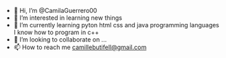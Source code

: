 - 👋 Hi, I’m @CamilaGuerrero00
- 👀 I’m interested in  learning new things
- 🌱 I’m currently learning  pyton  html css and java  programming languages  I know how to program in c++
- 💞️ I’m looking to collaborate on ...
- 📫 How to reach me  camillebutifell@gmail.com

<!---
CamilaGuerrero00/CamilaGuerrero00 is a ✨ special ✨ repository because its `README.md` (this file) appears on your GitHub profile.
You can click the Preview link to take a look at your changes.
--->
